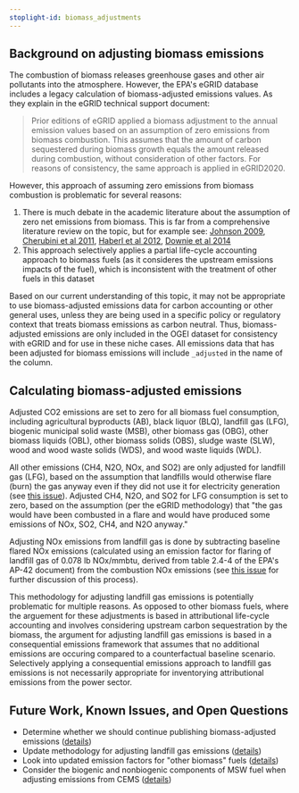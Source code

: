 ```yaml
---
stoplight-id: biomass_adjustments
---
```


## Background on adjusting biomass emissions
The combustion of biomass releases greenhouse gases and other air pollutants into the atmosphere. However, the EPA's eGRID database includes a legacy calculation of biomass-adjusted emissions values. As they explain in the eGRID technical support document:
> Prior editions of eGRID applied a biomass adjustment to the annual emission values based on an assumption of zero emissions from biomass combustion. This assumes that the amount of carbon sequestered during biomass growth equals the amount released during combustion, without consideration of other factors. For reasons of consistency, the same approach is applied in eGRID2020.

However, this approach of assuming zero emissions from biomass combustion is problematic for several reasons:  
1. There is much debate in the academic literature about the assumption of zero net emissions from biomass. This is far from a comprehensive literature review on the topic, but for example see: [Johnson 2009](https://www.sciencedirect.com/science/article/pii/S0195925508001637), [Cherubini et al 2011](https://onlinelibrary.wiley.com/doi/abs/10.1111/j.1757-1707.2011.01102.x), [Haberl et al 2012](https://www.sciencedirect.com/science/article/pii/S0301421512001681), [Downie et al 2014](https://www.sciencedirect.com/science/article/pii/S0961953413004820)
2. This approach selectively applies a partial life-cycle accounting approach to biomass fuels (as it consideres the upstream emissions impacts of the fuel), which is inconsistent with the treatment of other fuels in this dataset

Based on our current understanding of this topic, it may not be appropriate to use biomass-adjusted emissions data for carbon accounting or other general uses, unless they are being used in a specific policy or regulatory context that treats biomass emissions as carbon neutral. Thus, biomass-adjusted emissions are only included in the OGEI dataset for consistency with eGRID and for use in these niche cases. All emissions data that has been adjusted for biomass emissions will include `_adjusted` in the name of the column.

## Calculating biomass-adjusted emissions
Adjusted CO2 emissions are set to zero for all biomass fuel consumption, including agricultural byproducts (AB), black liquor (BLQ), landfill gas (LFG), biogenic municipal solid waste (MSB), other biomass gas (OBG), other biomass liquids (OBL), other biomass solids (OBS), sludge waste (SLW), wood and wood waste solids (WDS), and wood waste liquids (WDL).

All other emissions (CH4, N2O, NOx, and SO2) are only adjusted for landfill gas (LFG), based on the assumption that landfills would otherwise flare (burn) the gas anyway even if they did not use it for electricity generation (see [this issue](https://github.com/singularity-energy/open-grid-emissions/issues/73)). Adjusted CH4, N2O, and SO2 for LFG consumption is set to zero, based on the assumption (per the eGRID methodology) that "the gas would have been combusted in a flare and would have produced some emissions of NOx, SO2, CH4, and N2O anyway."  

Adjusting NOx emissions from landfill gas is done by subtracting baseline flared NOx emissions (calculated using an emission factor for flaring of landfill gas of 0.078 lb NOx/mmbtu, derived from table 2.4-4 of the EPA's AP-42 document) from the combustion NOx emissions (see [this issue](https://github.com/singularity-energy/open-grid-emissions/issues/73) for further discussion of this process). 

This methodology for adjusting landfill gas emissions is potentially problematic for multiple reasons. As opposed to other biomass fuels, where the arguement for these adjustments is based in attributional life-cycle accounting and involves considering upstream carbon sequestration by the biomass, the argument for adjusting landfill gas emissions is based in a consequential emissions framework that assumes that no additional emissions are occuring compared to a counterfactual baseline scenario. Selectively applying a consequential emissions approach to landfill gas emissions is not necessarily appropriate for inventorying attributional emissions from the power sector.

## Future Work, Known Issues, and Open Questions
- Determine whether we should continue publishing biomass-adjusted emissions ([details](https://github.com/singularity-energy/open-grid-emissions/issues/130))
- Update methodology for adjusting landfill gas emissions ([details](https://github.com/singularity-energy/open-grid-emissions/issues/73))
- Look into updated emission factors for "other biomass" fuels ([details](https://github.com/singularity-energy/open-grid-emissions/issues/69))
- Consider the biogenic and nonbiogenic components of MSW fuel when adjusting emissions from CEMS ([details](https://github.com/singularity-energy/open-grid-emissions/issues/51))